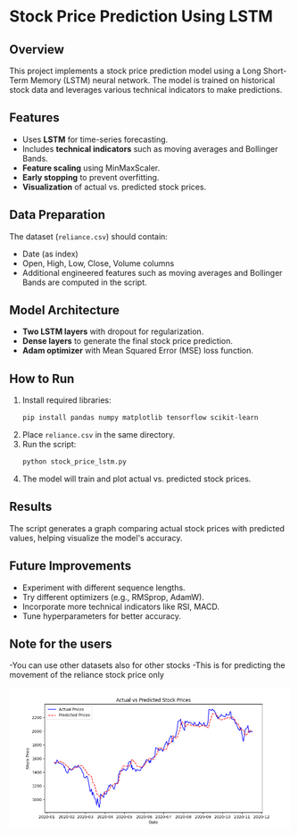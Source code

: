 # Stock Price Prediction Using LSTM

## Overview
This project implements a stock price prediction model using a Long Short-Term Memory (LSTM) neural network. The model is trained on historical stock data and leverages various technical indicators to make predictions.

## Features
- Uses **LSTM** for time-series forecasting.
- Includes **technical indicators** such as moving averages and Bollinger Bands.
- **Feature scaling** using MinMaxScaler.
- **Early stopping** to prevent overfitting.
- **Visualization** of actual vs. predicted stock prices.

## Data Preparation
The dataset (`reliance.csv`) should contain:
- Date (as index)
- Open, High, Low, Close, Volume columns
- Additional engineered features such as moving averages and Bollinger Bands are computed in the script.

## Model Architecture
- **Two LSTM layers** with dropout for regularization.
- **Dense layers** to generate the final stock price prediction.
- **Adam optimizer** with Mean Squared Error (MSE) loss function.

## How to Run
1. Install required libraries:
   ```sh
   pip install pandas numpy matplotlib tensorflow scikit-learn
   ```
2. Place `reliance.csv` in the same directory.
3. Run the script:
   ```sh
   python stock_price_lstm.py
   ```
4. The model will train and plot actual vs. predicted stock prices.

## Results
The script generates a graph comparing actual stock prices with predicted values, helping visualize the model's accuracy.

## Future Improvements
- Experiment with different sequence lengths.
- Try different optimizers (e.g., RMSprop, AdamW).
- Incorporate more technical indicators like RSI, MACD.
- Tune hyperparameters for better accuracy.

  
## Note for the users
-You can use other datasets also for other stocks 
-This is for predicting the movement of the reliance stock price only


![Stock Price Prediction](myplot.png)

